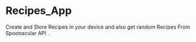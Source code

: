 # Recipes_App
Create and Store Recipes in your device and also get random Recipes From Spoonacular API .
